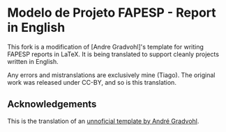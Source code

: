 # Modelo de Projeto FAPESP - Report in English

This fork is a modification of [Andre Gradvohl]'s template for writing FAPESP reports in LaTeX. 
It is being translated to support cleanly projects written in English.

Any errors and mistranslations are exclusively mine (Tiago). 
The original work was released under CC-BY, and so is this translation. 

## Acknowledgements

This is the translation of an [unnoficial template by André Gradvohl](https://github.com/gradvohl/Modelo-de-Projeto-FAPESP).

